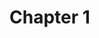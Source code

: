 # Chapter 1

<div id="time_series_with_range_selector_buttons" class="plotly-graph-div" style="height:100%; width:100%;"></div>
<script type="text/javascript">
    Plotly.newPlot("time_series_with_range_selector_buttons", {
  "data": [
    {
      "type": "scatter",
      "mode": "lines+markers",
      "x": [
        "2024-03-08",
        "2024-03-09",
        "2024-03-10",
        "2024-03-11",
        "2024-03-12",
        "2024-03-13",
        "2024-03-14",
        "2024-03-15",
        "2024-03-16",
        "2024-03-17",
        "2024-03-18",
        "2024-03-19",
        "2024-03-20",
        "2024-03-21",
        "2024-03-22"
      ],
      "y": [
        "1631",
        "3788",
        "4586",
        "16412",
        "16801",
        "18913",
        "15468",
        "13340",
        "3546",
        "3855",
        "14104",
        "16260",
        "14723",
        "13658",
        "9796"
      ],
      "marker": {
        "size": 4,
        "line": {
          "width": 1.0,
          "color": "rgb(227, 61, 148)"
        },
        "color": "rgb(227, 61, 148)"
      }
    }
  ],
  "layout": {
    "title": {
      "text": "EKS Module Page Views"
    },
    "xaxis": {
      "title": {
        "text": "Date"
      },
      "rangeslider": {
        "visible": true
      },
      "rangeselector": {
        "buttons": [
          {
            "step": "month",
            "stepmode": "backward",
            "count": 1,
            "label": "1m"
          },
          {
            "step": "month",
            "stepmode": "backward",
            "count": 6,
            "label": "6m"
          },
          {
            "step": "year",
            "stepmode": "todate",
            "count": 1,
            "label": "YTD"
          },
          {
            "step": "year",
            "stepmode": "backward",
            "count": 1,
            "label": "1y"
          },
          {
            "step": "all"
          }
        ]
      }
    },
    "yaxis": {
      "title": {
        "text": "Views"
      }
    }
  },
  "config": {}
});
</script>

